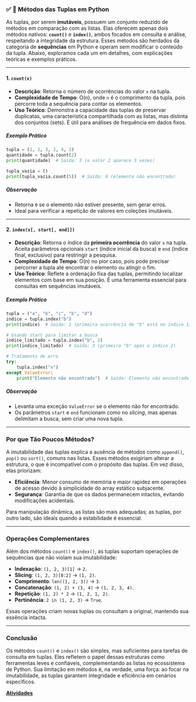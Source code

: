 
### ✅ 📌 Métodos das Tuplas em Python

As tuplas, por serem **imutáveis**, possuem um conjunto reduzido de métodos em comparação com as listas. Elas oferecem apenas dois métodos nativos: **`count()`** e **`index()`**, ambos focados em consulta e análise, respeitando a integridade da estrutura. Esses métodos são herdados da categoria de **sequências** em Python e operam sem modificar o conteúdo da tupla. Abaixo, exploramos cada um em detalhes, com explicações teóricas e exemplos práticos.

---

#### 1. **`count(x)`**
- **Descrição**: Retorna o número de ocorrências do valor `x` na tupla.  
- **Complexidade de Tempo**: O(n), onde `n` é o comprimento da tupla, pois percorre toda a sequência para contar os elementos.  
- **Uso Teórico**: Demonstra a capacidade das tuplas de preservar duplicatas, uma característica compartilhada com as listas, mas distinta dos conjuntos (sets). É útil para análises de frequência em dados fixos.

##### Exemplo Prático
```python
tupla = (1, 2, 3, 2, 4, 2)
quantidade = tupla.count(2)
print(quantidade)  # Saída: 3 (o valor 2 aparece 3 vezes)

tupla_vazia = ()
print(tupla_vazia.count(5))  # Saída: 0 (elemento não encontrado)
```

##### Observação
- Retorna `0` se o elemento não estiver presente, sem gerar erros.  
- Ideal para verificar a repetição de valores em coleções imutáveis.

---

#### 2. **`index(x[, start[, end]])`**
- **Descrição**: Retorna o índice da **primeira ocorrência** do valor `x` na tupla. Aceita parâmetros opcionais `start` (índice inicial da busca) e `end` (índice final, exclusivo) para restringir a pesquisa.  
- **Complexidade de Tempo**: O(n) no pior caso, pois pode precisar percorrer a tupla até encontrar o elemento ou atingir o fim.  
- **Uso Teórico**: Reflete a ordenação fixa das tuplas, permitindo localizar elementos com base em sua posição. É uma ferramenta essencial para consultas em sequências imutáveis.

##### Exemplo Prático
```python
tupla = ("a", "b", "c", "b", "d")
indice = tupla.index("b")
print(indice)  # Saída: 1 (primeira ocorrência de "b" está no índice 1)

# Usando start para limitar a busca
indice_limitado = tupla.index("b", 2)
print(indice_limitado)  # Saída: 3 (primeira "b" após o índice 2)

# Tratamento de erro
try:
    tupla.index("x")
except ValueError:
    print("Elemento não encontrado")  # Saída: Elemento não encontrado
```

##### Observação
- Levanta uma exceção `ValueError` se o elemento não for encontrado.  
- Os parâmetros `start` e `end` funcionam como no *slicing*, mas apenas delimitam a busca, sem criar uma nova tupla.

---

### Por que Tão Poucos Métodos?
A imutabilidade das tuplas explica a ausência de métodos como `append()`, `pop()` ou `sort()`, comuns nas listas. Esses métodos exigiriam alterar a estrutura, o que é incompatível com o propósito das tuplas. Em vez disso, elas priorizam:  
- **Eficiência**: Menor consumo de memória e maior rapidez em operações de acesso devido à simplicidade do array estático subjacente.  
- **Segurança**: Garantia de que os dados permanecem intactos, evitando modificações acidentais.  

Para manipulação dinâmica, as listas são mais adequadas; as tuplas, por outro lado, são ideais quando a estabilidade é essencial.

---

### Operações Complementares
Além dos métodos `count()` e `index()`, as tuplas suportam operações de sequências que não violam sua imutabilidade:  
- **Indexação**: `(1, 2, 3)[1]` → `2`.  
- **Slicing**: `(1, 2, 3)[0:2]` → `(1, 2)`.  
- **Comprimento**: `len((1, 2, 3))` → `3`.  
- **Concatenação**: `(1, 2) + (3, 4)` → `(1, 2, 3, 4)`.  
- **Repetição**: `(1, 2) * 2` → `(1, 2, 1, 2)`.  
- **Pertinência**: `2 in (1, 2, 3)` → `True`.  

Essas operações criam novas tuplas ou consultam a original, mantendo sua essência intacta.

---

### Conclusão
Os métodos `count()` e `index()` são simples, mas suficientes para tarefas de consulta em tuplas. Eles refletem o papel dessas estruturas como ferramentas leves e confiáveis, complementando as listas no ecossistema de Python. Sua limitação em métodos é, na verdade, uma força: ao focar na imutabilidade, as tuplas garantem integridade e eficiência em cenários específicos.

[**Atividades**](tuplasExe.py)